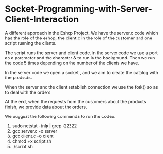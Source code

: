 # Socket-Programming-with-Server-Client-Interaction


A different approach in the Eshop Project. We have the server.c code which has the role of the eshop, the client.c in the role of the customer
and one script running the clients.

The script runs the server and client code. In the server code we use a port as a parameter and the character & to run in the background. Then we run the code 5 times
depending on the number of the clients we have.

In the server code we open a socket , and we aim to create the catalog with the products.

When the server and the client establish connection we use the fork() so as to deal with the orders

At the end, when the requests from the customers about the products finish, we provide data about the orders.

We suggest the following commands to run the codes.

1.	sudo netstat -tnlp | grep :22222
2.	gcc server.c -o server
3.	gcc client.c -o client
4.	chmod +x script.sh
5.	./script.sh

